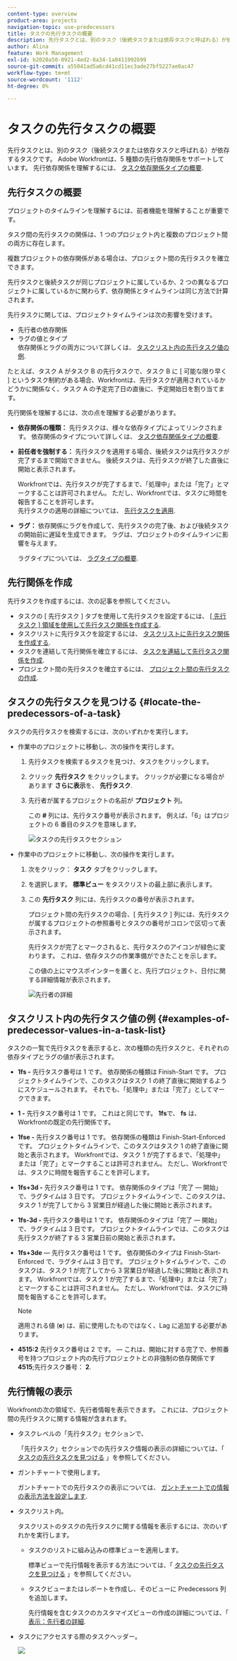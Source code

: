 ```yaml
---
content-type: overview
product-area: projects
navigation-topic: use-predecessors
title: タスクの先行タスクの概要
description: 先行タスクとは、別のタスク（後続タスクまたは依存タスクと呼ばれる）が依存するタスクです。 Adobe Workfrontは、5 種類の先行依存関係をサポートしています。
author: Alina
feature: Work Management
exl-id: b2020a50-0921-4ed2-8a34-1a0411992b99
source-git-commit: a55041ad5a6cd41cd11ec3ade27bf5227ae0ac47
workflow-type: tm+mt
source-wordcount: '1112'
ht-degree: 0%

---
```


# タスクの先行タスクの概要

<!-- 

CONTEXT SENSITIVE HELP article. DO NOT CHANGE THE NAME OF THE ARTICLE/ DO NOT MOVE OR DELETE! -->

先行タスクとは、別のタスク（後続タスクまたは依存タスクと呼ばれる）が依存するタスクです。 Adobe Workfrontは、5 種類の先行依存関係をサポートしています。 先行依存関係を理解するには、 [タスク依存関係タイプの概要](../../../manage-work/tasks/use-prdcssrs/task-dependency-types.md).

## 先行タスクの概要

プロジェクトのタイムラインを理解するには、前者機能を理解することが重要です。

タスク間の先行タスクの関係は、1 つのプロジェクト内と複数のプロジェクト間の両方に存在します。

複数プロジェクトの依存関係がある場合は、プロジェクト間の先行タスクを確立できます。

先行タスクと後続タスクが同じプロジェクトに属しているか、2 つの異なるプロジェクトに属しているかに関わらず、依存関係とタイムラインは同じ方法で計算されます。

先行タスクに関しては、プロジェクトタイムラインは次の影響を受けます。

* 先行者の依存関係
* ラグの値とタイプ\
   依存関係とラグの両方について詳しくは、 [タスクリスト内の先行タスク値の例](#examples-of-predecessor-values-in-a-task-list).

たとえば、タスク A がタスク B の先行タスクで、タスク B に [ 可能な限り早く ] というタスク制約がある場合、Workfrontは、先行タスクが適用されているかどうかに関係なく、タスク A の予定完了日の直後に、予定開始日を割り当てます。

先行関係を理解するには、次の点を理解する必要があります。

* **依存関係の種類：** 先行タスクは、様々な依存タイプによってリンクされます。 依存関係のタイプについて詳しくは、 [タスク依存関係タイプの概要](../../../manage-work/tasks/use-prdcssrs/task-dependency-types.md).

* **前任者を強制する：** 先行タスクを適用する場合、後続タスクは先行タスクが完了するまで開始できません。 後続タスクは、先行タスクが終了した直後に開始と表示されます。

   Workfrontでは、先行タスクが完了するまで、「処理中」または「完了」とマークすることは許可されません。 ただし、Workfrontでは、タスクに時間を報告することを許可します。\
   先行タスクの適用の詳細については、 [先行タスクを適用](../../../manage-work/tasks/use-prdcssrs/enforced-predecessors.md).

* **ラグ：** 依存関係にラグを作成して、先行タスクの完了後、および後続タスクの開始前に遅延を生成できます。 ラグは、プロジェクトのタイムラインに影響を与えます。

   ラグタイプについては、 [ラグタイプの概要](../../../manage-work/tasks/use-prdcssrs/lag-types.md).

## 先行関係を作成

先行タスクを作成するには、次の記事を参照してください。

* タスクの [ 先行タスク ] タブを使用して先行タスクを設定するには、 [[ 先行タスク ] 領域を使用して先行タスク関係を作成する](../../../manage-work/tasks/use-prdcssrs/create-predecessors-in-predecessors-area.md).
* タスクリストに先行タスクを設定するには、 [タスクリストに先行タスク関係を作成する](../../../manage-work/tasks/use-prdcssrs/create-predecessors-on-task-list.md).
* タスクを連結して先行関係を確立するには、 [タスクを連結して先行タスク関係を作成](../../../manage-work/tasks/use-prdcssrs/create-predecessors-by-chaining-tasks.md).
* プロジェクト間の先行タスクを確立するには、 [プロジェクト間の先行タスクの作成](../../../manage-work/tasks/use-prdcssrs/cross-project-predecessors.md).

## タスクの先行タスクを見つける {#locate-the-predecessors-of-a-task}

タスクの先行タスクを検索するには、次のいずれかを実行します。

* 作業中のプロジェクトに移動し、次の操作を実行します。

   1. 先行タスクを検索するタスクを見つけ、タスクをクリックします。
   1. クリック **先行タスク** をクリックします。 クリックが必要になる場合があります **さらに表示**&#x200B;を、 **先行タスク**.
   1. 先行者が属するプロジェクトの名前が **プロジェクト** 列。

      この **#** 列には、先行タスク番号が表示されます。 例えば、「6」はプロジェクトの 6 番目のタスクを意味します。

      ![タスクの先行タスクセクション](assets/predecessors-area-with-task-header.png)

* 作業中のプロジェクトに移動し、次の操作を実行します。

   1. 次をクリック： **タスク** タブをクリックします。
   1. を選択します。 **標準ビュー** をタスクリストの最上部に表示します。
   1. この **先行タスク** 列には、先行タスクの番号が表示されます。

      プロジェクト間の先行タスクの場合、[ 先行タスク ] 列には、先行タスクが属するプロジェクトの参照番号とタスクの番号がコロンで区切って表示されます。

      先行タスクが完了とマークされると、先行タスクのアイコンが緑色に変わります。 これは、依存タスクの作業準備ができたことを示します。

      この値の上にマウスポインターを置くと、先行プロジェクト、日付に関する詳細情報が表示されます。

      ![先行者の詳細](assets/predecessor-details-in-task-list.png)

## タスクリスト内の先行タスク値の例 {#examples-of-predecessor-values-in-a-task-list}

タスクの一覧で先行タスクを表示すると、次の種類の先行タスクと、それぞれの依存タイプとラグの値が表示されます。

* **1fs -** 先行タスク番号は 1 です。 依存関係の種類は Finish-Start です。 プロジェクトタイムラインで、このタスクはタスク 1 の終了直後に開始するようにスケジュールされます。 それでも、「処理中」または「完了」としてマークできます。
* **1 -** 先行タスク番号は 1 です。 これはと同じです。 **1fs**&#x200B;で、 **fs** は、Workfrontの既定の先行関係です。

* **1fse -** 先行タスク番号は 1 です。 依存関係の種類は Finish-Start-Enforced です。 プロジェクトタイムラインで、このタスクはタスク 1 の終了直後に開始と表示されます。 Workfrontでは、タスク 1 が完了するまで、「処理中」または「完了」とマークすることは許可されません。 ただし、Workfrontでは、タスクに時間を報告することを許可します。
* **1fs+3d -** 先行タスク番号は 1 です。 依存関係のタイプは「完了 — 開始」で、ラグタイムは 3 日です。 プロジェクトタイムラインで、このタスクは、タスク 1 が完了してから 3 営業日が経過した後に開始と表示されます。
* **1fs-3d -** 先行タスク番号は 1 です。 依存関係のタイプは「完了 — 開始」で、ラグタイムは 3 日です。 プロジェクトタイムラインでは、このタスクは先行タスクが終了する 3 営業日前の開始と表示されます。
* **1fs+3de**  — 先行タスク番号は 1 です。 依存関係のタイプは Finish-Start-Enforced で、ラグタイムは 3 日です。 プロジェクトタイムラインで、このタスクは、タスク 1 が完了してから 3 営業日が経過した後に開始と表示されます。 Workfrontでは、タスク 1 が完了するまで、「処理中」または「完了」とマークすることは許可されません。 ただし、Workfrontでは、タスクに時間を報告することを許可します。

   >[!NOTE]
   >
   >適用される値 (**e**) は、前に使用したものではなく、Lag に追加する必要があります。

* **4515:2** 先行タスク番号は 2 です。  — これは、開始に対する完了で、参照番号を持つプロジェクト内の先行プロジェクトとの非強制の依存関係です **4515**;先行タスク番号： **2**.

## 先行情報の表示

Workfrontの次の領域で、先行者情報を表示できます。 これには、プロジェクト間の先行タスクに関する情報が含まれます。

* タスクレベルの「先行タスク」セクションで、

   「先行タスク」セクションでの先行タスク情報の表示の詳細については、「 [タスクの先行タスクを見つける](#locate-the-predecessors-of-a-task) 」を参照してください。

* ガントチャートで使用します。

   ガントチャートでの先行タスクの表示については、 [ガントチャートでの情報の表示方法を設定します](../../../manage-work/gantt-chart/use-the-gantt-chart/configure-info-on-gantt-chart.md).

* タスクリスト内。

   タスクリストのタスクの先行タスクに関する情報を表示するには、次のいずれかを実行します。

   * タスクのリストに組み込みの標準ビューを適用します。

      標準ビューで先行情報を表示する方法については、「 [タスクの先行タスクを見つける](#locate-the-predecessors-of-a-task) 」を参照してください。

   * タスクビューまたはレポートを作成し、そのビューに Predecessors 列を追加します。

      先行情報を含むタスクのカスタマイズビューの作成の詳細については、「 [表示：先行者の詳細](../../../reports-and-dashboards/reports/custom-view-filter-grouping-samples/view-predecessor-details.md).

* タスクにアクセスする際のタスクヘッダー。

   ![](assets/qs-predecessor-info-in-task-header-350x141.png)
